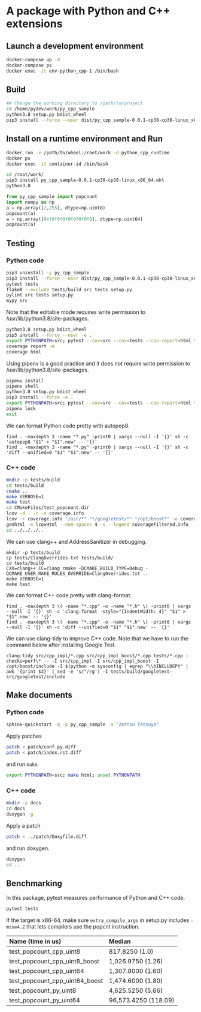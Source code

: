 # A package with Python and C++ extensions

## Launch a development environment

```bash
docker-compose up -d
docker-compose ps
docker exec -it env-python_cpp-1 /bin/bash
```

## Build

```bash
## Change the working directory to /path/to/project
cd /home/pydev/work/py_cpp_sample
python3.8 setup.py bdist_wheel
pip3 install --force --user dist/py_cpp_sample-0.0.1-cp38-cp38-linux_x86_64.whl
```

## Install on a runtime environment and Run

```bash
docker run -v /path/to/wheel:/root/work -d python_cpp_runtime
docker ps
docker exec -it container-id /bin/bash
```

```bash
cd /root/work/
pip3 install py_cpp_sample-0.0.1-cp38-cp38-linux_x86_64.whl
python3.8
```

```python
from py_cpp_sample import popcount
import numpy as np
a = np.array([2,255], dtype=np.uint8)
popcount(a)
a = np.array([0xf0f0f0f0f0f0f0f0], dtype=np.uint64)
popcount(a)
```

## Testing

### Python code

```bash
pip3 uninstall -y py_cpp_sample
pip3 install --force --user dist/py_cpp_sample-0.0.1-cp38-cp38-linux_x86_64.whl
pytest tests
flake8 --exclude tests/build src tests setup.py
pylint src tests setup.py
mypy src
```

Note that the editable mode requires write permission to /usr/lib/python3.8/site-packages.

```bash
python3.8 setup.py bdist_wheel
pip3 install --force --user -e .
export PYTHONPATH=src; pytest --cov=src --cov=tests --cov-report=html tests; unset PYTHONPATH
coverage report -m
coverage html
```

Using pipenv is a good practice and it does not require write permission to /usr/lib/python3.8/site-packages.

```bash
pipenv install
pipenv shell
python3.8 setup.py bdist_wheel
pip3 install --force -e .
export PYTHONPATH=src; pytest --cov=src --cov=tests --cov-report=html tests; unset PYTHONPATH
pipenv lock
exit
```

We can format Python code pretty with autopep8.

```
find . -maxdepth 3 -name "*.py" -print0 | xargs --null -I '{}' sh -c 'autopep8 "$1" > "$1".new' -- '{}'
find . -maxdepth 3 -name "*.py" -print0 | xargs --null -I '{}' sh -c 'diff --unified=0 "$1" "$1".new' -- '{}'
```

### C++ code

```bash
mkdir -p tests/build
cd tests/build
cmake ..
make VERBOSE=1
make test
cd CMakeFiles/test_popcount.dir
lcov -d . -c -o coverage.info
lcov -r coverage.info "/usr/*" "*/googletest/*" "/opt/boost*" -o coverageFiltered.info
genhtml -o lcovHtml --num-spaces 4 -s --legend coverageFiltered.info
cd ../../../..
```

We can use clang++ and AddressSanitizer in debugging.

```
mkdir -p tests/build
cp tests/ClangOverrides.txt tests/build/
cd tests/build
CXX=clang++ CC=clang cmake -DCMAKE_BUILD_TYPE=Debug -DCMAKE_USER_MAKE_RULES_OVERRIDE=ClangOverrides.txt ..
make VERBOSE=1
make test
```

We can format C++ code pretty with clang-format.

```
find . -maxdepth 3 \( -name "*.cpp" -o -name "*.h" \) -print0 | xargs --null -I '{}' sh -c 'clang-format -style="{IndentWidth: 4}" "$1" > "$1".new' -- '{}'
find . -maxdepth 3 \( -name "*.cpp" -o -name "*.h" \) -print0 | xargs --null -I '{}' sh -c 'diff --unified=0 "$1" "$1".new' -- '{}'
```

We can use clang-tidy to improve C++ code. Note that we have to run the command below after installing Google Test.

```
clang-tidy src/cpp_impl/*.cpp src/cpp_impl_boost/*.cpp tests/*.cpp -checks=perf\* -- -I src/cpp_impl -I src/cpp_impl_boost -I /opt/boost/include -I $(python -m sysconfig | egrep "\\bINCLUDEPY" | awk '{print $3}' | sed -e 's/"//g') -I tests/build/googletest-src/googletest/include
```

## Make documents

### Python code

```bash
sphinx-quickstart -q -p py_cpp_sample -a "Zettsu Tatsuya"
```

Apply patches

```bash
patch < patch/conf.py.diff
patch < patch/index.rst.diff
```

and run `make`.

```bash
export PYTHONPATH=src; make html; unset PYTHONPATH
```

### C++ code

```bash
mkdir -p docs
cd docs
doxygen -g
```

Apply a patch

```bash
patch < ../patch/Doxyfile.diff
```

and run doxygen.

```bash
doxygen
cd ..
```

## Benchmarking

In this package, pytest measures performance of Python and C++ code.

```python
pytest tests
```

If the target is x86-64, make sure `extra_compile_args` in setup.py includes `-msse4.2` that lets compilers use the popcnt instruction.

|Name (time in us)|Median|
|:------------------------|:-------------------------------|
|test_popcount_cpp_uint8|817.8250 (1.0)|
|test_popcount_cpp_uint8_boost|1,026.9750 (1.26)|
|test_popcount_cpp_uint64|1,307.8000 (1.60)|
|test_popcount_cpp_uint64_boost|1,474.6000 (1.80)|
|test_popcount_py_uint8|4,625.5250 (5.66)|
|test_popcount_py_uint64|96,573.4250 (118.09)|
